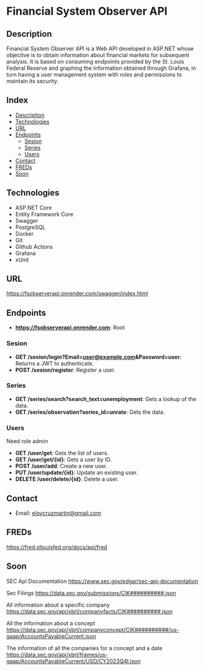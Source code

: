 # Financial System Observer API

## Description

Financial System Observer API is a Web API developed in ASP.NET whose objective is to obtain information about financial markets for subsequent analysis. It is based on consuming endpoints provided by the St. Louis Federal Reserve and graphing the information obtained through Grafana, in turn having a user management system with roles and permissions to maintain its security.

## Index

- [Description](#Description)
- [Technologies](#Technologies)
- [URL](#URL)
- [Endpoints](#endpoints)
  - [Sesion](#Sesion)
  - [Series](#Series)
  - [Users](#Users)
- [Contact](#Contact)
- [FREDs](#FREDs)
- [Soon](#Soon)

## Technologies

- ASP.NET Core
- Entity Framework Core
- Swagger
- PostgreSQL
- Docker
- Git
- Github Actions
- Grafana
- xUnit

## URL

https://fsobserverapi.onrender.com/swagger/index.html

## Endpoints

- **https://fsobserverapi.onrender.com**: Root

### Sesion

- **GET /sesion/login?Email=user@example.com&Password=user**: Returns a JWT to authenticate.
- **POST /sesion/register**: Register a user.

### Series

- **GET /series/search?search_text=unemployment**: Gets a lookup of the data.
- **GET /series/observation?series_id=unrate**: Gets the data.

### Users 

Need role admin
- **GET /user/get**: Gets the list of users.
- **GET /user/get/{id}**: Gets a user by ID.
- **POST /user/add**: Create a new user.
- **PUT /user/update/{id}**: Update an existing user.
- **DELETE /user/delete/{id}**: Delete a user.

## Contact

- Email: eloycruzmartin@gmail.com

## FREDs

https://fred.stlouisfed.org/docs/api/fred

## Soon

SEC Api
Documentation
https://www.sec.gov/edgar/sec-api-documentation

Sec Filings
https://data.sec.gov/submissions/CIK##########.json

All information about a specific company
https://data.sec.gov/api/xbrl/companyfacts/CIK##########.json

All the information about a concept
https://data.sec.gov/api/xbrl/companyconcept/CIK##########/us-gaap/AccountsPayableCurrent.json

The information of all the companies for a concept and a date
https://data.sec.gov/api/xbrl/frames/us-gaap/AccountsPayableCurrent/USD/CY2023Q4I.json
